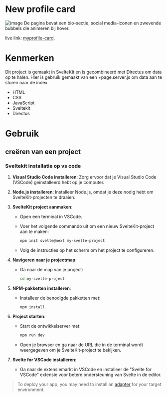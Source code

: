 # New profile card  

![image](https://github.com/user-attachments/assets/656ae1cd-3238-4227-8383-4b477695d158)
De pagina bevat een bio-sectie, social media-iconen en zwevende bubbels die animeren bij hover.


live link: [myprofile-card](https://tourmaline-wisp-3a9b24.netlify.app/).

# Kenmerken

Dit project is gemaakt in SvelteKit en is gecombineerd met Directus om data op te halen. Hier is gebruik gemaakt van een +page.server.js om data aan te sturen naar de index.
- HTML
- CSS
- JavaScript
- Sveltekit
- Directus


# Gebruik

## creëren van een project

### Sveltekit installatie op vs code

1. **Visual Studio Code installeren**: Zorg ervoor dat je Visual Studio Code (VSCode) geïnstalleerd hebt op je computer.
2. **Node.js installeren**: Installeer Node.js, omdat je deze nodig hebt om SvelteKit-projecten te draaien.
3. **SvelteKit project aanmaken**:
    - Open een terminal in VSCode.
    - Voer het volgende commando uit om een nieuw SvelteKit-project aan te maken:
        
        ```bash
        npm init svelte@next my-svelte-project
        
        ```
        
    - Volg de instructies op het scherm om het project te configureren.
4. **Navigeren naar je projectmap**:
    - Ga naar de map van je project:
        
        ```bash
        cd my-svelte-project
        
        ```
        
5. **NPM-pakketten installeren**:
    - Installeer de benodigde pakketten met:
        
        ```bash
        npm install
        
        ```
        
6. **Project starten**:
    - Start de ontwikkelserver met:
        
        ```bash
        npm run dev
        
        ```
        
    - Open je browser en ga naar de URL die in de terminal wordt weergegeven om je SvelteKit-project te bekijken.
7. **Svelte for VSCode installeren**:
    - Ga naar de extensiemarkt in VSCode en installeer de "Svelte for VSCode" extensie voor betere ondersteuning van Svelte in de editor.
   



> To deploy your app, you may need to install an [adapter](https://kit.svelte.dev/docs/adapters) for your target environment.
